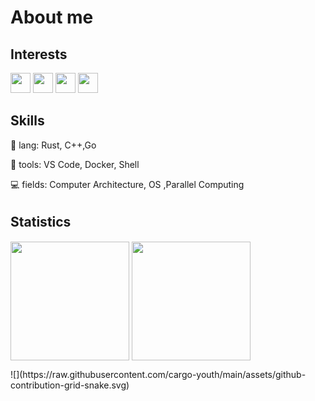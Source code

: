 # About me

## Interests
<p align="left">
<img src="https://simpleicons.org/icons/github.svg" height="32px">
<img src="https://simpleicons.org/icons/cplusplus.svg" height="32px"> 
<img src="https://simpleicons.org/icons/rust.svg" height="32px"> 
 <img src="https://simpleicons.org/icons/go.svg" height="32px"> 
</p>

## Skills
🦀 lang: Rust, C++,Go

🔨 tools: VS Code, Docker, Shell

💻 fields:  Computer Architecture, OS ,Parallel Computing

## Statistics　
<p align="left">
<img height="190px" src="https://github-readme-stats.vercel.app/api?username=cargo-youth&count_private=true&theme=tokyonight&show_icons=true&line_height=24" align = "center"/>
<img height="190px" src="https://github-readme-stats.vercel.app/api/top-langs/?username=cargo-youth&theme=tokyonight&layout=compact&langs_count=10" align = "center"/>
</p>
![](https://raw.githubusercontent.com/cargo-youth/main/assets/github-contribution-grid-snake.svg)                     
